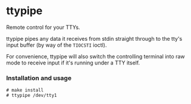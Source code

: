 # ttypipe

Remote control for your TTYs.

ttypipe pipes any data it receives from stdin straight through to the tty's input buffer (by way of the `TIOCSTI` ioctl).

For convenience, ttypipe will also switch the controlling terminal into raw mode to receive input if it's running under a TTY itself.

### Installation and usage

```
# make install
# ttypipe /dev/tty1
```
